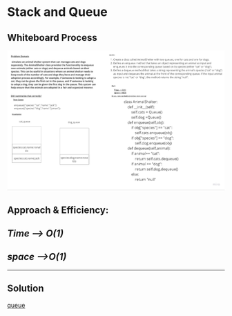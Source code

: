 # Stack and Queue

## Whiteboard Process

![Class 12](../chall12.jpg)

## Approach & Efficiency:
***Time --> O(1)*** 
---

***space -->O(1)*** 
---

---

## Solution

[queue](./stack_queue_animal_shelter.py)